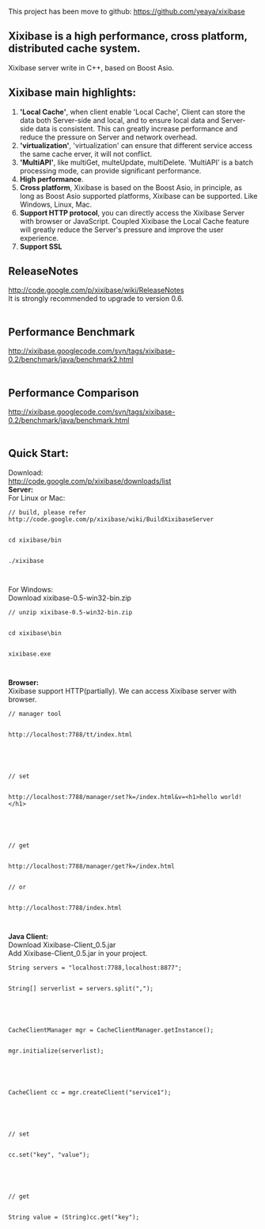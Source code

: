 This project has been move to github:
https://github.com/yeaya/xixibase

## Xixibase is a high performance, cross platform, distributed cache system. ##

Xixibase server write in C++, based on Boost Asio.

## Xixibase main highlights: ##
  1. **'Local Cache'**, when client enable 'Local Cache', Client can store the data both Server-side and local, and to ensure local data and Server-side data is consistent. This can greatly increase performance and reduce the pressure on Server and network overhead.
  1. **'virtualization'**, 'virtualization' can ensure that different service access the same cache erver, it will not conflict.
  1. **'MultiAPI'**, like multiGet, multeUpdate, multiDelete. 'MultiAPI' is a batch processing mode, can provide significant performance.
  1. **High performance**.
  1. **Cross platform**, Xixibase is based on the Boost Asio, in principle, as long as Boost Asio supported platforms, Xixibase can be supported. Like Windows, Linux, Mac.
  1. **Support HTTP protocol**, you can directly access the Xixibase Server with browser or JavaScript. Coupled Xixibase the Local Cache feature will greatly reduce the Server's pressure and improve the user experience.
  1. **Support SSL**

## ReleaseNotes ##
http://code.google.com/p/xixibase/wiki/ReleaseNotes<br>
It is strongly recommended to upgrade to version 0.6.<br>
<br>
<h2>Performance Benchmark</h2>
<a href='http://xixibase.googlecode.com/svn/tags/xixibase-0.2/benchmark/java/benchmark2.html'>http://xixibase.googlecode.com/svn/tags/xixibase-0.2/benchmark/java/benchmark2.html</a>
<br><br>

<h2>Performance Comparison</h2>
<a href='http://xixibase.googlecode.com/svn/tags/xixibase-0.2/benchmark/java/benchmark.html'>http://xixibase.googlecode.com/svn/tags/xixibase-0.2/benchmark/java/benchmark.html</a>
<br><br>

<h2>Quick Start:</h2>
Download:<br>
<a href='http://code.google.com/p/xixibase/downloads/list'>http://code.google.com/p/xixibase/downloads/list</a>
<br>
<b>Server:</b><br>
For Linux or Mac:<br>
<pre><code>// build, please refer http://code.google.com/p/xixibase/wiki/BuildXixibaseServer<br>
cd xixibase/bin<br>
./xixibase<br>
</code></pre>
For Windows:<br>
Download xixibase-0.5-win32-bin.zip<br>
<pre><code>// unzip xixibase-0.5-win32-bin.zip<br>
cd xixibase\bin<br>
xixibase.exe<br>
</code></pre>

<b>Browser:</b><br>
Xixibase support HTTP(partially). We can access Xixibase server with browser.<br>
<pre><code>// manager tool<br>
http://localhost:7788/tt/index.html<br>
<br>
// set<br>
http://localhost:7788/manager/set?k=/index.html&amp;v=&lt;h1&gt;hello world!&lt;/h1&gt;<br>
<br>
// get<br>
http://localhost:7788/manager/get?k=/index.html<br>
// or<br>
http://localhost:7788/index.html<br>
</code></pre>

<b>Java Client:</b><br>
Download Xixibase-Client_0.5.jar <br>
Add Xixibase-Client_0.5.jar in your project.<br>

<pre><code>String servers = "localhost:7788,localhost:8877";<br>
String[] serverlist = servers.split(",");<br>
<br>
CacheClientManager mgr = CacheClientManager.getInstance();<br>
mgr.initialize(serverlist);<br>
<br>
CacheClient cc = mgr.createClient("service1");<br>
<br>
// set<br>
cc.set("key", "value");<br>
<br>
// get<br>
String value = (String)cc.get("key");<br>
</code></pre>
